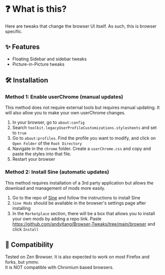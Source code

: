 # ❓ What is this?
Here are tweaks that change the browser UI itself. As such, this is browser specific.  

## ✨ Features

- Floating Sidebar and sidebar tweaks
- Picture-in-Picture tweaks

## 🛠️ Installation

### Method 1: Enable userChrome (manual updates)
This method does not require external tools but requires manual updating. It will also allow you to make your own userChrome changes.
1. In your browser, go to `about:config`
2. Search `toolkit.legacyUserProfileCustomizations.stylesheets` and set to `true`
3. Go to `about:profiles`. Find the profile you want to modify, and click on `Open Folder` of the `Root Directory`
4. Navigate in the `chrome` folder. Create a `userChrome.css` and copy and paste the styles into that file.
5. Restart your browser

### Method 2: Install Sine (automatic updates)
This method requires installation of a 3rd party application but allows the download and management of mods more easily.
1. Go to the repo of [Sine](https://github.com/CosmoCreeper/Sine) and follow the instructions to install Sine
2. `Sine Mods` should be available in the browser's settings page after installing
3. In the `Marketplace` section, there will be a box that allows you to install your own mods by adding a repo link. Paste https://github.com/andyltang/Browser-Tweaks/tree/main/browser and click `Install`  

## 🧩 Compatibility
Tested on Zen Browser. It is also expected to work on most Firefox and forks, but ymmv.  
It is NOT compatible with Chromium based browsers.
